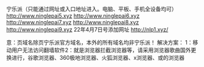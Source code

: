 宁乐派（只能通过网址或入口地址进入。电脑、平板、手机全设备均可）
http://www.ninglepai5.xyz
http://www.ninglepai6.xyz
http://www.ninglepai7.xyz
http://www.ninglepai8.xyz
http://www.ninglepai9.xyz
22年4月7日号添加网址
http://nlp1.xyz/


意：页域名除页宁乐派官方域名，本外的所有域名均非宁乐派！ 解决方案： 1：移动用户无法访问翻墙软件2：就是浏览器拦截浏览器等，请采用浏览器歌曲国外更换进行，谷歌浏览器、360极地浏览器、火狐浏览器、x浏览器、或的浏览器
